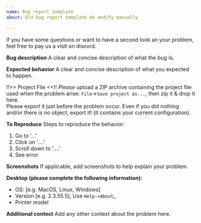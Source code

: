 ```yaml
---
name: Bug report template
about: Old bug report template do modify manually

---
```


If you have some questions or want to have a second look an your problem, feel free to pay us a visit on discord.

**Bug description**
A clear and concise description of what the bug is.

**Expected behavior**
A clear and concise description of what you expected to happen.

!!>> Project File <<!!
*Please* upload a ZIP archive containing the project file used when the problem arise: `File`->`Save project as...`, then zip it & drop it here.  
Please export it just before the problem occur. Even if you did nothing and/or there is no object, export it! (it contains your current configuration).

**To Reproduce**
Steps to reproduce the behavior:
1. Go to '...'
2. Click on '....'
3. Scroll down to '....'
4. See error

**Screenshots**
If applicable, add screenshots to help explain your problem.

**Desktop (please complete the following information):**
 - OS: [e.g. MacOS, Linux, Windows]
 - Version [e.g. 2.3.55.5], Use `Help->About`_
 - Printer model

**Additional context**
Add any other context about the problem here.
